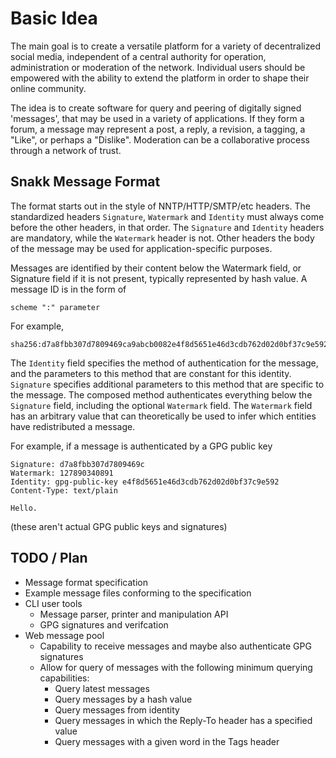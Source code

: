 Basic Idea
==========

The main goal is to create a versatile platform for a variety of
decentralized social media, independent of a central authority for
operation, administration or moderation of the network. Individual
users should be empowered with the ability to extend the platform in
order to shape their online community.

The idea is to create software for query and peering of digitally signed
'messages', that may be used in a variety of applications. If they
form a forum, a message may represent a post, a reply, a revision, a
tagging, a "Like", or perhaps a "Dislike". Moderation can be a
collaborative process through a network of trust.


## Snakk Message Format

The format starts out in the style of NNTP/HTTP/SMTP/etc headers. The
standardized headers `Signature`, `Watermark` and `Identity` must
always come before the other headers, in that order. The `Signature`
and `Identity` headers are mandatory, while the `Watermark` header is
not. Other headers the body of the message may be used for
application-specific purposes.

Messages are identified by their content below the Watermark field, or
Signature field if it is not present, typically represented by hash value.
A message ID is in the form of

    scheme ":" parameter

For example,

    sha256:d7a8fbb307d7809469ca9abcb0082e4f8d5651e46d3cdb762d02d0bf37c9e592

The `Identity` field specifies the method of authentication for the
message, and the parameters to this method that are constant for this
identity. `Signature` specifies additional parameters to this method
that are specific to the message. The composed method authenticates
everything below the `Signature` field, including the optional
`Watermark` field. The `Watermark` field has an arbitrary value that
can theoretically be used to infer which entities have redistributed a
message.

For example, if a message is authenticated by a GPG public key

    Signature: d7a8fbb307d7809469c
    Watermark: 127890340891
    Identity: gpg-public-key e4f8d5651e46d3cdb762d02d0bf37c9e592
    Content-Type: text/plain
    
    Hello.

(these aren't actual GPG public keys and signatures)


## TODO / Plan

 * Message format specification
 * Example message files conforming to the specification
 * CLI user tools
    * Message parser, printer and manipulation API
    * GPG signatures and verifcation
 * Web message pool
    * Capability to receive messages and maybe also authenticate GPG signatures
    * Allow for query of messages with the following minimum querying
      capabilities:
       * Query latest messages
       * Query messages by a hash value
       * Query messages from identity
       * Query messages in which the Reply-To header has a specified value
       * Query messages with a given word in the Tags header
